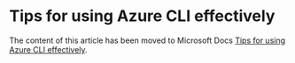 # Tips for using Azure CLI effectively

The content of this article has been moved to Microsoft Docs [Tips for using Azure CLI effectively](/cli/azure/use-cli-effectively).
